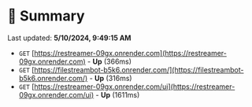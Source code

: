 # 📖 Summary
Last updated: **5/10/2024, 9:49:15 AM**

- `GET` [https://restreamer-09gx.onrender.com](https://restreamer-09gx.onrender.com) - **Up** (366ms)
- `GET` [https://filestreambot-b5k6.onrender.com/](https://filestreambot-b5k6.onrender.com/) - **Up** (316ms)
- `GET` [https://restreamer-09gx.onrender.com/ui](https://restreamer-09gx.onrender.com/ui) - **Up** (1611ms)

